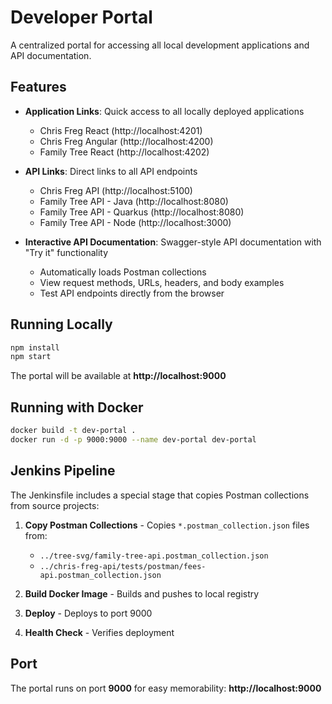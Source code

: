 # Developer Portal

A centralized portal for accessing all local development applications and API documentation.

## Features

- **Application Links**: Quick access to all locally deployed applications
  - Chris Freg React (http://localhost:4201)
  - Chris Freg Angular (http://localhost:4200)
  - Family Tree React (http://localhost:4202)

- **API Links**: Direct links to all API endpoints
  - Chris Freg API (http://localhost:5100)
  - Family Tree API - Java (http://localhost:8080)
  - Family Tree API - Quarkus (http://localhost:8080)
  - Family Tree API - Node (http://localhost:3000)

- **Interactive API Documentation**: Swagger-style API documentation with "Try it" functionality
  - Automatically loads Postman collections
  - View request methods, URLs, headers, and body examples
  - Test API endpoints directly from the browser

## Running Locally

```bash
npm install
npm start
```

The portal will be available at **http://localhost:9000**

## Running with Docker

```bash
docker build -t dev-portal .
docker run -d -p 9000:9000 --name dev-portal dev-portal
```

## Jenkins Pipeline

The Jenkinsfile includes a special stage that copies Postman collections from source projects:

1. **Copy Postman Collections** - Copies `*.postman_collection.json` files from:
   - `../tree-svg/family-tree-api.postman_collection.json`
   - `../chris-freg-api/tests/postman/fees-api.postman_collection.json`

2. **Build Docker Image** - Builds and pushes to local registry
3. **Deploy** - Deploys to port 9000
4. **Health Check** - Verifies deployment

## Port

The portal runs on port **9000** for easy memorability: **http://localhost:9000**
